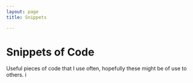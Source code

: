 ```yaml
---
layout: page 
title: Snippets 

---
```


# Snippets of Code 
Useful pieces of code that I use often, hopefully these might be of use to others.
i
